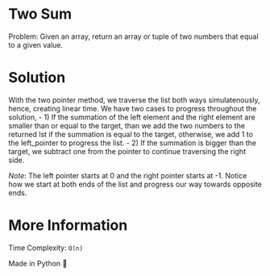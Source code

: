 # Two Sum 

Problem: Given an array, return an array or tuple of two numbers that equal to a given value. 

# Solution 

With the two pointer method, we traverse the list both ways simulatenously, hence, creating linear time. We have two cases to progress throughout the solution, 
    - 1) If the summation of the left element and the right element are smaller than or equal to the target, than we add the two numbers to the returned lst if the summation is equal to the target, otherwise, we add 1 to the left_pointer to progress the list.
    - 2) If the summation is bigger than the target, we subtract one from the pointer to continue traversing the right side. 

*Note*: The left pointer starts at 0 and the right pointer starts at -1. Notice how we start at both ends of the list and progress our way towards opposite ends.


# More Information

Time Complexity: `O(n)`

Made in Python 🐍